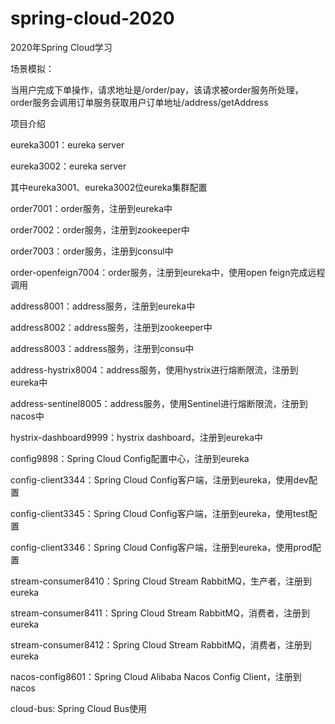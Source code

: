 # spring-cloud-2020
2020年Spring Cloud学习



场景模拟：

当用户完成下单操作，请求地址是/order/pay，该请求被order服务所处理，order服务会调用订单服务获取用户订单地址/address/getAddress



项目介绍

eureka3001：eureka server

eureka3002：eureka server

其中eureka3001、eureka3002位eureka集群配置



order7001：order服务，注册到eureka中

order7002：order服务，注册到zookeeper中

order7003：order服务，注册到consul中

order-openfeign7004：order服务，注册到eureka中，使用open feign完成远程调用



address8001：address服务，注册到eureka中

address8002：address服务，注册到zookeeper中

address8003：address服务，注册到consu中

address-hystrix8004：address服务，使用hystrix进行熔断限流，注册到eureka中

address-sentinel8005：address服务，使用Sentinel进行熔断限流，注册到nacos中



hystrix-dashboard9999：hystrix dashboard，注册到eureka中



config9898：Spring Cloud Config配置中心，注册到eureka

config-client3344：Spring Cloud Config客户端，注册到eureka，使用dev配置

config-client3345：Spring Cloud Config客户端，注册到eureka，使用test配置

config-client3346：Spring Cloud Config客户端，注册到eureka，使用prod配置



stream-consumer8410：Spring Cloud Stream RabbitMQ，生产者，注册到eureka

stream-consumer8411：Spring Cloud Stream RabbitMQ，消费者，注册到eureka

stream-consumer8412：Spring Cloud Stream RabbitMQ，消费者，注册到eureka	



nacos-config8601：Spring Cloud Alibaba Nacos Config Client，注册到nacos



cloud-bus: Spring Cloud Bus使用







